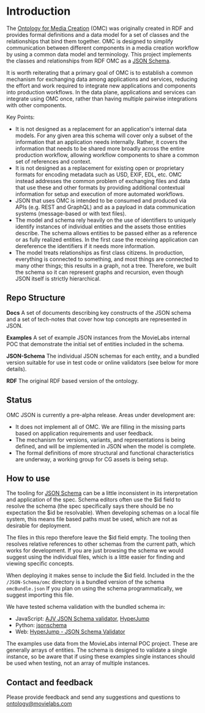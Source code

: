 # Introduction

The [Ontology for Media Creation](https://mc.movielabs.com/docs/omc) (OMC) was originally created in RDF and provides formal definitions and a data model for a set of classes and the relationships that bind them together. OMC is designed to simplify communication between different components in a media creation workflow by using a common data model and terminology.  This project implements the classes and relationships from RDF OMC as a [JSON Schema](https://json-schema.org/).

It is worth reiterating that a primary goal of OMC is to establish a common mechanism for exchanging data among applications and services, reducing the effort and work required to integrate new applications and components into production workflows. In the data plane, applications and services can integrate using OMC once, rather than having multiple pairwise integrations with other components.

Key Points:
- It is not designed as a replacement for an application's internal data models. For any given area this schema will cover only a subset of the information that an application needs internally. Rather, it covers the information that needs to be shared more broadly across the entire production workflow, allowing workflow components to share a common set of references and context.
- It is not designed as a replacement for existing open or proprietary formats for encoding metadata such as USD, EXIF, EDL, etc. OMC instead addresses the common problem of exchanging files and data that use these and other formats by providing additional contextual information for setup and execution of more automated workflows.
- JSON that uses OMC is intended to be consumed and produced via APIs (e.g. REST and GraphQL) and as a payload in data communication systems (message-based or with text files).
- The model and schema rely heavily on the use of identifiers to uniquely identify instances of individual entities and the assets those entities describe. The schema allows entities to be passed either as a reference or as fully realized entities. In the first case the receiving application can dereference the identifiers if it needs more information.
- The model treats relationships as first class citizens. In production, everything is connected to something, and most things are connected to many other things; this results in a graph, not a tree. Therefore, we built the schema so it can represent graphs and recursion, even though JSON itself is strictly hierarchical.

## Repo Structure

**Docs**
A set of documents describing key constructs of the JSON schema and a set of tech-notes that cover how top concepts are represented in JSON.

**Examples**
A set of example JSON instances from the MovieLabs internal POC that demonstrate the initial set of entities included in the schema.

**JSON-Schema**
The individual JSON schemas for each entity, and a bundled version suitable for use in test code or online validators (see below for more details).

**RDF**
The original RDF based version of the ontology.

## Status
OMC JSON is currently a pre-alpha release. Areas under development are:

- It does not implement all of OMC. We are filling in the missing parts based on application requirements and user feedback.
- The mechanism for versions, variants, and representations is being defined, and will be implemented in JSON when the model is complete.
- The formal definitions of more structural and functional characteristics are underway, a working group for CG assets is being setup.

## How to use
The tooling for [JSON Schema](https://json-schema.org/) can be a little inconsistent in its interpretation and application of the spec. Schema editors often use the $id field to resolve the schema (the spec specifically says there should be no expectation the $id be resolvable). When developing schemas on a local file system, this means file based paths must be used, which are not as desirable for deployment.

The files in this repo therefore leave the $id field empty. The tooling then resolves relative references to other schemas from the current path, which works for development. If you are just browsing the schema we would suggest using the individual files, which is a little easier for finding and viewing specific concepts.

When deploying it makes sense to include the $id field. Included in the the ``/JSON-Schema/omc`` directory is a bundled version of the schema ``omcBundle.json`` If you plan on using the schema programmatically, we suggest importing this file.

We have tested schema validation with the bundled schema in:
* JavaScript: [AJV JSON Schema validator](https://ajv.js.org/), [HyperJump](https://github.com/hyperjump-io/json-schema-validator)
* Python: [jsonschema](https://python-jsonschema.readthedocs.io/en/stable/)
* Web: [HyperJump - JSON Schema Validator](https://json-schema.hyperjump.io/)

The examples use data from the MovieLabs internal POC project. These are generally arrays of entities. The schema is designed to validate a single instance, so be aware that if using these examples single instances should be used when testing, not an array of multiple instances.

## Contact and feedback
Please provide feedback and send any suggestions and questions to ontology@movielabs.com
